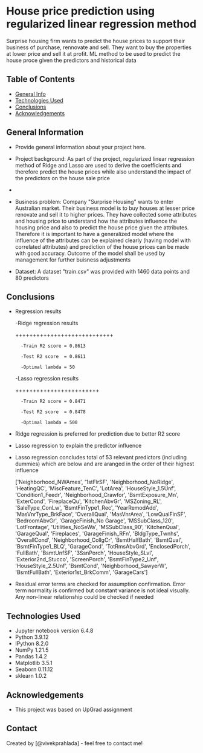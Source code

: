 # House price prediction using regularized linear regression method
Surprise housing firm wants to predict the house prices to support their business of purchase, rennovate and sell. They want to buy the properties at lower price and sell it at profit. ML method to be used to predict the house proce given the predictors and historical data


## Table of Contents
* [General Info](#general-information)
* [Technologies Used](#technologies-used)
* [Conclusions](#conclusions)
* [Acknowledgements](#acknowledgements)

<!-- You can include any other section that is pertinent to your problem -->

## General Information
- Provide general information about your project here.

- Project background: As part of the project, regularized linear regression method of Ridge and Lasso are used to derive the coefficients and therefore predict the house prices while also understand the impact of the predictors on the house sale price
- 
- Business problem: Company "Surprise Housing" wants to enter Australian market. Their business model is to buy houses at lesser price renovate and sell it to higher prices. They have collected some attributes and housing price to understand how the attributes influence the housing price and also to predict the house price given the attributes. Therefore it is important to have a generalized model where the influence of the attributes can be explained clearly (having model with correlated attributes) and prediction of the house prices can be made with good accuracy. Outcome of the model shall be used by management for further buisness adjustments

- Dataset: A dataset "train.csv" was provided with 1460 data points and 80 predictors

## Conclusions
- Regression results

    -Ridge regression results

    ++++++++++++++++++++++++++++

        -Train R2 score = 0.8613

        -Test R2 score  = 0.8611

        -Optimal lambda = 50


    -Lasso regression results

    ++++++++++++++++++++++++

        -Train R2 score = 0.8471

        -Test R2 score  = 0.8478

        -Optimal lambda = 500

- Ridge regression is preferred for prediction due to better R2 score
- Lasso regression to explain the predictor influence
- Lasso regression concludes total of 53 relevant predictors (including dummies) which are below and are aranged in the order of their highest influence

    ['Neighborhood_NWAmes', '1stFlrSF', 'Neighborhood_NoRidge', 'HeatingQC', 'MiscFeature_TenC', 'LotArea', 'HouseStyle_1.5Unf', 'Condition1_Feedr', 'Neighborhood_Crawfor', 'BsmtExposure_Mn', 'ExterCond', 'FireplaceQu', 'KitchenAbvGr', 'MSZoning_RL', 'SaleType_ConLw', 'BsmtFinType1_Rec', 'YearRemodAdd', 'MasVnrType_BrkFace', 'OverallQual', 'MasVnrArea', 'LowQualFinSF', 'BedroomAbvGr', 'GarageFinish_No Garage', 'MSSubClass_120', 'LotFrontage', 'Utilities_NoSeWa', 'MSSubClass_90', 'KitchenQual', 'GarageQual', 'Fireplaces', 'GarageFinish_RFn', 'BldgType_Twnhs', 'OverallCond', 'Neighborhood_CollgCr', 'BsmtHalfBath', 'BsmtQual', 'BsmtFinType1_BLQ', 'GarageCond', 'TotRmsAbvGrd', 'EnclosedPorch', 'FullBath', 'BsmtUnfSF', '3SsnPorch', 'HouseStyle_SLvl', 'Exterior2nd_Stucco', 'ScreenPorch', 'BsmtFinType2_Unf', 'HouseStyle_2.5Unf', 'BsmtCond', 'Neighborhood_SawyerW', 'BsmtFullBath', 'Exterior1st_BrkComm', 'GarageCars']
    

- Residual error terms are checked for assumption confirmation. Error term normality is confirmed but constant variance is not ideal visually. Any non-linear relationship could be checked if needed

## Technologies Used
- Jupyter notebook version 6.4.8
- Python 3.9.12
- IPython 8.2.0
- NumPy 1.21.5
- Pandas 1.4.2
- Matplotlib 3.5.1
- Seaborn 0.11.12
- sklearn 1.0.2


## Acknowledgements
- This project was based on UpGrad assignment

## Contact
Created by [@vivekprahlada] - feel free to contact me!
